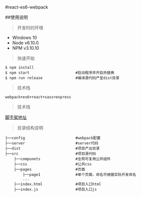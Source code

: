 #react-es6-webpack

##使用说明

> 开发时的环境

- Windows 10
- Node v6.10.0
- NPM v3.10.10

> 快速开始

```
$ npm install
$ npm start                     #启动程序并开启热替换
$ npm run release               #编译源代码产至dist目录
```

>技术栈
```
webpack+es6+react+sass+express
```
>技术栈

[脚手架地址](https://git.oschina.net/mayday314/react-es6-webpack)

>目录结构说明
```
├──config                       #webpack配置
├──server                       #server代码
├──dist                         #项目产出目录
├──src                          #项目源代码
    ├──componets                #全局可复用公共组件
    ├──css                      #公共css
    ├──pages                    #页面
        ├──page1                #单个页面，命名可根据实际开发命名
        ...
    ├──index.html               #项目入口html
    ├──index.js                 #项目入口js
```

